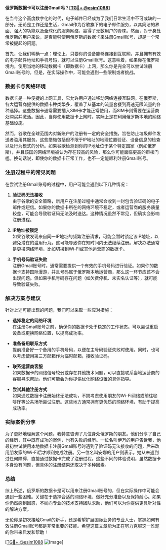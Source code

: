 **俄罗斯数据卡可以注册Gmail吗？[[TG💪+ @esim1088](https://t.me/s/esim1088)]**

在当今这个高度数字化的时代，电子邮件已经成为了我们日常生活中不可或缺的一部分。无论是工作还是生活，Gmail作为谷歌旗下的电子邮件服务，以其简洁的界面、强大的功能以及全球化的服务网络，赢得了无数用户的青睐。然而，对于身处俄罗斯的用户来说，是否能够使用俄罗斯的数据卡来注册Gmail账号，却是一个常常被提起的问题。

首先，让我们明确一点：理论上，只要你的设备能够连接到互联网，并且拥有有效的电子邮件地址和手机号码，就可以注册Gmail账号。这意味着，如果你在俄罗斯境内，使用当地的移动数据卡（即数据卡）上网，那么你是完全可以尝试注册Gmail账号的。但是，在实际操作中，可能会遇到一些限制或者挑战。

### 数据卡与网络环境

数据卡是一种便捷的上网工具，它允许用户通过移动网络连接互联网。在俄罗斯，各大运营商提供的数据卡种类繁多，覆盖了从基本的流量套餐到高速无限流量的各种选择。这些数据卡通常需要插入SIM卡才能正常使用，而SIM卡则需要在运营商处购买并激活。因此，当你使用数据卡上网时，实际上是在利用俄罗斯本地的网络基础设施。

然而，谷歌在全球范围内对新账户的注册有一定的安全措施，旨在防止垃圾邮件发送者滥用其服务。这些措施包括但不限于IP地址的地理位置验证、设备信息的检查以及行为模式的分析。如果谷歌检测到你的IP地址位于某个特定国家（例如俄罗斯），并且该国的网络环境被认为存在较高的风险，那么你可能面临更高的审核门槛。换句话说，即使你的数据卡正常工作，也不一定能顺利注册Gmail账号。

### 注册过程中的常见问题

在尝试注册Gmail账号的过程中，用户可能会遇到以下几种情况：

1. **验证码无法接收**  
   由于谷歌的安全策略，新用户在注册过程中通常会收到一封包含验证码的电子邮件或短信。如果你的数据卡所在的网络环境不稳定，或者运营商的服务质量较差，可能会导致验证码无法及时送达。这种情况虽然不常见，但确实会影响注册进程。

2. **IP地址被锁定**  
   如果谷歌发现来自同一IP地址的频繁注册请求，可能会暂时锁定该IP地址，以避免潜在的滥用行为。这可能导致你在短时间内无法继续注册。解决办法通常是更换网络环境，比如切换到Wi-Fi或其他运营商的数据卡。

3. **手机号码验证失败**  
   注册Gmail账号时，通常需要提供一个有效的手机号码进行验证。如果你的数据卡支持国际漫游，并且号码属于俄罗斯本地运营商，那么这一环节应该不会出现问题。但如果手机号码存在问题（如欠费停机、未实名认证等），就可能导致验证失败。

### 解决方案与建议

针对上述可能出现的问题，我们可以采取一些应对措施：

- **选择稳定的网络环境**  
  在注册Gmail账号之前，确保你的数据卡处于稳定的工作状态。可以尝试重启设备或更换网络位置，以提高成功率。

- **准备备用联系方式**  
  提前准备好一个备用的手机号码，以便在主号码验证失败时使用。同时，也可以考虑使用第三方邮箱作为临时邮箱，接收验证码。

- **联系运营商客服**  
  如果数据卡的网络信号较弱或存在其他技术问题，可以直接联系当地运营商的客服寻求帮助。他们可能会为你提供优化网络设置的具体指导。

- **尝试其他注册方式**  
  如果通过数据卡注册始终无法成功，不妨考虑使用朋友的Wi-Fi网络或前往咖啡厅等公共场所尝试注册。这些地方通常拥有更优质的网络环境，有助于提高成功率。

### 实际案例分享

为了更好地理解这个问题，我特意咨询了几位身处俄罗斯的朋友。他们分享了自己的经历，其中既有成功的案例，也有失败的经历。一位名叫伊万的用户告诉我，他最初尝试使用本地数据卡注册Gmail账号时遇到了验证码无法接收的问题，后来改用朋友家的Wi-Fi后才顺利完成注册。另一位名叫安娜的用户则表示，她从未遇到过任何障碍，直接通过数据卡完成了注册过程。这些不同的体验说明，虽然数据卡本身没有问题，但具体的注册结果还取决于多种因素。

### 总结

综上所述，俄罗斯的数据卡是可以用来注册Gmail账号的，但在实际操作中可能会遇到一些困难。关键在于选择合适的网络环境、做好充分准备以及保持耐心。如果你仍然感到困惑，不妨向专业的技术支持团队求助，他们可以为你提供更具针对性的解决方案。

无论你是初次接触Gmail的新手，还是希望扩展国际业务的专业人士，掌握如何有效注册Gmail账号都是非常重要的技能。希望这篇文章能为正在努力克服这一难题的你带来启发和帮助！

[[TG💪+ @esim1088](https://t.me/s/esim1088) ![Image](https://i.postimg.cc/4NQfJmqS/Snipaste-2025-05-13-00-14-12.png)]